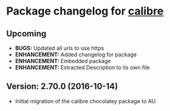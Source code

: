 # Package changelog for [calibre](https://chocolatey.org/packages/calibre)

## Upcoming
- **BUGS:** Updated all urls to use https
- **ENHANCEMENT:** Added changelog for package
- **ENHANCEMENT:** Embedded package
- **ENHANCEMENT:** Extracted Description to its own file

## Version: 2.70.0 (2016-10-14)
- Initial migration of the calibre chocolatey package to AU
